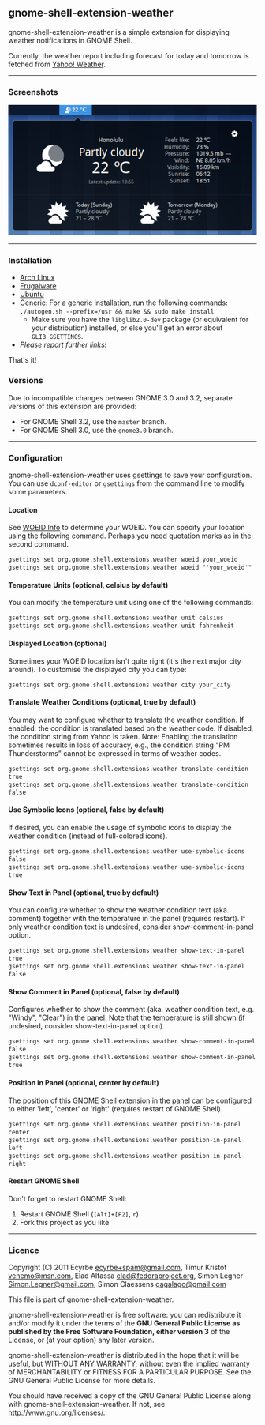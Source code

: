 ## gnome-shell-extension-weather

gnome-shell-extension-weather is a simple extension for displaying weather notifications in GNOME Shell.

Currently, the weather report including forecast for today and tomorrow is fetched from [Yahoo! Weather](http://weather.yahoo.com/).

----

### Screenshots

![Screenshot](https://github.com/simon04/gnome-shell-extension-weather/raw/master/data/screenshot.png)

----

### Installation

* [Arch Linux](https://aur.archlinux.org/packages.php?ID=49409)
* [Frugalware](http://www.frugalware.org/packages/119339)
* [Ubuntu](https://launchpad.net/~webupd8team/+archive/gnome3/+packages)
* Generic: For a generic installation, run the following commands:
  `./autogen.sh --prefix=/usr && make && sudo make install`
  * Make sure you have the `libglib2.0-dev` package (or equivalent for your distribution)
    installed, or else you'll get an error about `GLIB_GSETTINGS`.
* *Please report further links!*

That's it!

### Versions

Due to incompatible changes between GNOME 3.0 and 3.2, separate versions of this extension are provided:

* For GNOME Shell 3.2, use the `master` branch.
* For GNOME Shell 3.0, use the `gnome3.0` branch.

----

### Configuration

gnome-shell-extension-weather uses gsettings to save your configuration. You can use `dconf-editor` or `gsettings` from the command line to modify some parameters.

#### Location

See [WOEID Info](http://sigizmund.info/woeidinfo/) to determine your WOEID.  You can specify your location using the following command. Perhaps you need quotation marks as in the second command.

    gsettings set org.gnome.shell.extensions.weather woeid your_woeid
    gsettings set org.gnome.shell.extensions.weather woeid "'your_woeid'"

#### Temperature Units (optional, celsius by default)

You can modify the temperature unit using one of the following commands:

    gsettings set org.gnome.shell.extensions.weather unit celsius
    gsettings set org.gnome.shell.extensions.weather unit fahrenheit

#### Displayed Location (optional)

Sometimes your WOEID location isn't quite right (it's the next major city around). To customise the displayed city you can type:

    gsettings set org.gnome.shell.extensions.weather city your_city

#### Translate Weather Conditions (optional, true by default)

You may want to configure whether to translate the weather condition. If enabled, the condition is translated based on the weather code. If disabled, the condition string from Yahoo is taken. Note: Enabling the translation sometimes results in loss of accuracy, e.g., the condition string "PM Thunderstorms" cannot be expressed in terms of weather codes.

    gsettings set org.gnome.shell.extensions.weather translate-condition true
    gsettings set org.gnome.shell.extensions.weather translate-condition false

#### Use Symbolic Icons (optional, false by default)

If desired, you can enable the usage of symbolic icons to display the weather condition (instead of full-colored icons).

    gsettings set org.gnome.shell.extensions.weather use-symbolic-icons false
    gsettings set org.gnome.shell.extensions.weather use-symbolic-icons true

#### Show Text in Panel (optional, true by default)

You can configure whether to show the weather condition text (aka. comment) together with the temperature in the panel (requires restart). If only weather condition text is undesired, consider show-comment-in-panel option.

    gsettings set org.gnome.shell.extensions.weather show-text-in-panel true
    gsettings set org.gnome.shell.extensions.weather show-text-in-panel false

#### Show Comment in Panel (optional, false by default)

Configures whether to show the comment (aka. weather condition text, e.g. "Windy", "Clear") in the panel. Note that the temperature is still shown (if undesired, consider show-text-in-panel option).

    gsettings set org.gnome.shell.extensions.weather show-comment-in-panel false
    gsettings set org.gnome.shell.extensions.weather show-comment-in-panel true

#### Position in Panel (optional, center by default)

The position of this GNOME Shell extension in the panel can be configured to either 'left', 'center' or 'right' (requires restart of GNOME Shell).

    gsettings set org.gnome.shell.extensions.weather position-in-panel center
    gsettings set org.gnome.shell.extensions.weather position-in-panel left
    gsettings set org.gnome.shell.extensions.weather position-in-panel right

#### Restart GNOME Shell

Don't forget to restart GNOME Shell:

1. Restart GNOME Shell (`[Alt]+[F2]`, `r`)
2. Fork this project as you like

----

### Licence

Copyright (C) 2011
Ecyrbe <ecyrbe+spam@gmail.com>,
Timur Kristóf <venemo@msn.com>,
Elad Alfassa <elad@fedoraproject.org>,
Simon Legner <Simon.Legner@gmail.com>,
Simon Claessens <gagalago@gmail.com>

This file is part of gnome-shell-extension-weather.

gnome-shell-extension-weather is free software: you can redistribute it and/or modify it under the terms of the **GNU General Public License as published by the Free Software Foundation, either version 3** of the License, or (at your option) any later version.

gnome-shell-extension-weather is distributed in the hope that it will be useful, but WITHOUT ANY WARRANTY; without even the implied warranty of MERCHANTABILITY or FITNESS FOR A PARTICULAR PURPOSE.  See the GNU General Public License for more details.

You should have received a copy of the GNU General Public License along with gnome-shell-extension-weather.  If not, see <http://www.gnu.org/licenses/>.

